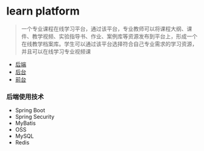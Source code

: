 # learn platform
> 一个专业课程在线学习平台，通过该平台，专业教师可以将课程大纲、课件、教学视频、实验指导书、作业、案例库等资源发布到平台上，形成一个在线教学档案库。学生可以通过该平台选择符合自己专业需求的学习资源，并且可以在线学习专业视频课

- [后端](https://github.com/wangiii/learn-platform)
- [后台](https://github.com/wangiii/learn-platform-admin)
- [前台](https://github.com/wangiii/vue-learn-platform)

### 后端使用技术
- Spring Boot
- Spring Security
- MyBatis
- OSS
- MySQL
- Redis